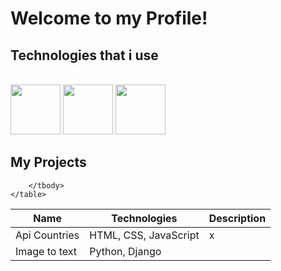 # Welcome to my Profile!

## Technologies that i use

<br/>
<div class="width:100%" >
<img height=80  src='https://user-images.githubusercontent.com/125974589/224845400-7f32f10f-c890-4173-b737-975e8ef0eb6a.png'>
<img height=80 src='https://user-images.githubusercontent.com/125974589/224845892-84c992f3-fe94-44ee-81d3-10e4260693a7.png'>
<img height=80 src='https://static-00.iconduck.com/assets.00/node-js-icon-454x512-nztofx17.png'>
   <br/>

   
   ## My Projects
   
<html lang="pl">
<head>
    <meta charset="UTF-8">
    <meta name="viewport" content="width=device-width, initial-scale=1.0">
</head>
<body>
    <table>
        <thead>
            <tr>
                <th class="col1">Name</th>
                <th class="col2">Technologies</th>
                <th class="col3">Description</th>
            </tr>
        </thead>
        <tbody>
            <tr>
                <td class="col1">Api Countries</td>
                <td class="col2">HTML, CSS, JavaScript</td>
                <td class="col3">x</td>
            </tr>
            <tr>
                <td class="col1">Image to text</td>
                <td class="col2">Python, Django</td>
                <td class="col3"></td>
            </tr>
            
        </tbody>
    </table>
</body>
</html>
</div>
